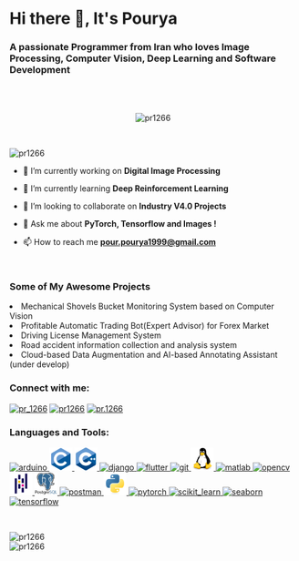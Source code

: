 <h1 align="left">Hi there 👋, It's Pourya</h1>
<h3 align="left">A passionate Programmer from Iran who loves Image Processing, Computer Vision, Deep Learning and Software Development</h3>
<br>

<br>
<div align='center'>
<p><img align="center" src="https://github.com/pr1266/pr1266/blob/main/ezgif.com-gif-maker.gif" alt="pr1266" /></p>
</div>
<br>
<p align="left"> <img src="https://komarev.com/ghpvc/?username=pr1266&label=Profile%20views&color=0e75b6&style=flat" alt="pr1266" /> </p>

- 🔭 I’m currently working on **Digital Image Processing**

- 🌱 I’m currently learning **Deep Reinforcement Learning**

- 👯 I’m looking to collaborate on **Industry V4.0 Projects**

- 💬 Ask me about **PyTorch, Tensorflow and Images !**

- 📫 How to reach me **pour.pourya1999@gmail.com**
<br>
<h3 align="left">Some of My Awesome Projects</h3>
<li>Mechanical Shovels Bucket Monitoring System based on Computer Vision</li>
<li>Profitable Automatic Trading Bot(Expert Advisor) for Forex Market</li>
<li>Driving License Management System</li>
<li>Road accident information collection and analysis system</li>
<li>Cloud-based Data Augmentation and AI-based Annotating Assistant (under develop)</li>

<h3 align="left">Connect with me:</h3>
<p align="left">
<a href="https://twitter.com/pr_1266" target="blank"><img align="center" src="https://raw.githubusercontent.com/rahuldkjain/github-profile-readme-generator/master/src/images/icons/Social/twitter.svg" alt="pr_1266" height="30" width="40" /></a>
<a href="https://linkedin.com/in/pr1266" target="blank"><img align="center" src="https://raw.githubusercontent.com/rahuldkjain/github-profile-readme-generator/master/src/images/icons/Social/linked-in-alt.svg" alt="pr1266" height="30" width="40" /></a>
<a href="https://instagram.com/pr.1266" target="blank"><img align="center" src="https://raw.githubusercontent.com/rahuldkjain/github-profile-readme-generator/master/src/images/icons/Social/instagram.svg" alt="pr.1266" height="30" width="40" /></a>
</p>

<h3 align="left">Languages and Tools:</h3>
<p align="left"> <a href="https://www.arduino.cc/" target="_blank" rel="noreferrer"> <img src="https://cdn.worldvectorlogo.com/logos/arduino-1.svg" alt="arduino" width="40" height="40"/> </a> <a href="https://www.cprogramming.com/" target="_blank" rel="noreferrer"> <img src="https://raw.githubusercontent.com/devicons/devicon/master/icons/c/c-original.svg" alt="c" width="40" height="40"/> </a> <a href="https://www.w3schools.com/cpp/" target="_blank" rel="noreferrer"> <img src="https://raw.githubusercontent.com/devicons/devicon/master/icons/cplusplus/cplusplus-original.svg" alt="cplusplus" width="40" height="40"/> </a> <a href="https://www.djangoproject.com/" target="_blank" rel="noreferrer"> <img src="https://cdn.worldvectorlogo.com/logos/django.svg" alt="django" width="40" height="40"/> </a> <a href="https://flutter.dev" target="_blank" rel="noreferrer"> <img src="https://www.vectorlogo.zone/logos/flutterio/flutterio-icon.svg" alt="flutter" width="40" height="40"/> </a> <a href="https://git-scm.com/" target="_blank" rel="noreferrer"> <img src="https://www.vectorlogo.zone/logos/git-scm/git-scm-icon.svg" alt="git" width="40" height="40"/> </a> <a href="https://www.linux.org/" target="_blank" rel="noreferrer"> <img src="https://raw.githubusercontent.com/devicons/devicon/master/icons/linux/linux-original.svg" alt="linux" width="40" height="40"/> </a> <a href="https://www.mathworks.com/" target="_blank" rel="noreferrer"> <img src="https://upload.wikimedia.org/wikipedia/commons/2/21/Matlab_Logo.png" alt="matlab" width="40" height="40"/> </a> <a href="https://opencv.org/" target="_blank" rel="noreferrer"> <img src="https://www.vectorlogo.zone/logos/opencv/opencv-icon.svg" alt="opencv" width="40" height="40"/> </a> <a href="https://pandas.pydata.org/" target="_blank" rel="noreferrer"> <img src="https://raw.githubusercontent.com/devicons/devicon/2ae2a900d2f041da66e950e4d48052658d850630/icons/pandas/pandas-original.svg" alt="pandas" width="40" height="40"/> </a> <a href="https://www.postgresql.org" target="_blank" rel="noreferrer"> <img src="https://raw.githubusercontent.com/devicons/devicon/master/icons/postgresql/postgresql-original-wordmark.svg" alt="postgresql" width="40" height="40"/> </a> <a href="https://postman.com" target="_blank" rel="noreferrer"> <img src="https://www.vectorlogo.zone/logos/getpostman/getpostman-icon.svg" alt="postman" width="40" height="40"/> </a> <a href="https://www.python.org" target="_blank" rel="noreferrer"> <img src="https://raw.githubusercontent.com/devicons/devicon/master/icons/python/python-original.svg" alt="python" width="40" height="40"/> </a> <a href="https://pytorch.org/" target="_blank" rel="noreferrer"> <img src="https://www.vectorlogo.zone/logos/pytorch/pytorch-icon.svg" alt="pytorch" width="40" height="40"/> </a> <a href="https://scikit-learn.org/" target="_blank" rel="noreferrer"> <img src="https://upload.wikimedia.org/wikipedia/commons/0/05/Scikit_learn_logo_small.svg" alt="scikit_learn" width="40" height="40"/> </a> <a href="https://seaborn.pydata.org/" target="_blank" rel="noreferrer"> <img src="https://seaborn.pydata.org/_images/logo-mark-lightbg.svg" alt="seaborn" width="40" height="40"/> </a> <a href="https://www.tensorflow.org" target="_blank" rel="noreferrer"> <img src="https://www.vectorlogo.zone/logos/tensorflow/tensorflow-icon.svg" alt="tensorflow" width="40" height="40"/> </a> </p>
<br>

<p align='left'><img src="https://github-readme-stats.vercel.app/api?username=pr1266&show_icons=true&theme=great-gatsby&hide=prs,contribs" alt="pr1266" />
<br />
<img src="https://github-readme-stats.vercel.app/api/top-langs/?username=pr1266&layout=compact&theme=great-gatsby" alt="pr1266" />
</p>
